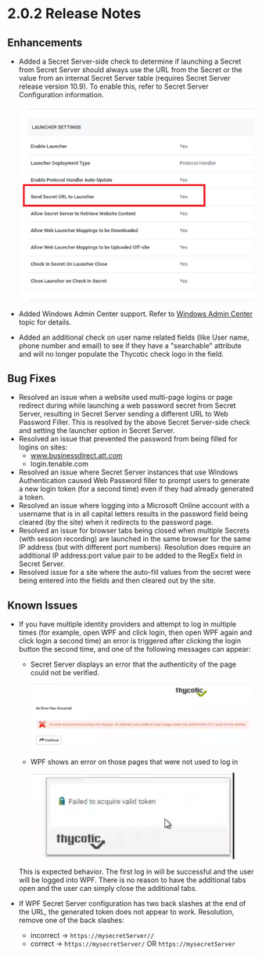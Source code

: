 [title]: # (2.0.2 Release Notes)
[tags]: # (web password filler)
[priority]: # (39993)
# 2.0.2 Release Notes

## Enhancements

* Added a Secret Server-side check to determine if launching a Secret from Secret Server should always use the URL from the Secret or the value from an internal Secret Server table (requires Secret Server release version 10.9). To enable this, refer to Secret Server Configuration information.

  ![win-admin-2](../using-wpf/images/win-admin-2.png "Sending Secret URL launcher setting in Secret Server")
* Added Windows Admin Center support. Refer to [Windows Admin Center](../using-wpf/win-adm-ctr.md) topic for details.
* Added an additional check on user name related fields (like User name, phone number and email) to see if they have a "searchable" attribute and will no longer populate the Thycotic check logo in the field.

## Bug Fixes

* Resolved an issue when a website used multi-page logins or page redirect during while launching a web password secret from Secret Server, resulting in Secret Server sending a different URL to Web Password Filler. This is resolved by the above Secret Server-side check and setting the launcher option in Secret Server.
* Resolved an issue that prevented the password from being filled for logins on sites:
  * www.businessdirect.att.com
  * login.tenable.com
* Resolved an issue where Secret Server instances that use Windows Authentication caused Web Password filler to prompt users to generate a new login token (for a second time) even if they had already generated a token.
* Resolved an issue where logging into a Microsoft Online account with a username that is in all capital letters results in the password field being cleared (by the site) when it redirects to the password page.
* Resolved an issue for browser tabs being closed when multiple Secrets (with session recording) are launched in the same browser for the same IP address (but with different port numbers). Resolution does require an additional IP address:port value pair to be added to the RegEx field in Secret Server.
* Resolved issue for a site where the auto-fill values from the secret were being entered into the fields and then cleared out by the site.

## Known Issues

* If you have multiple identity providers and attempt to log in multiple times (for example, open WPF and click login, then open WPF again and click login a second time) an error is triggered after clicking the login button the second time, and one of the following messages can appear:
  * Secret Server displays an error that the authenticity of the page could not be verified.

    ![win-admin-3](../using-wpf/images/win-admin-3.png "Secret Server Error message on repeated open/login")
  * WPF shows an error on those pages that were not used to log in

    ![win-admin-4](../using-wpf/images/win-admin-4.png "WPF Error message on repeated open/login")

  This is expected behavior. The first log in will be successful and the user will be logged into WPF. There is no reason to have the additional tabs open and the user can simply close the additional tabs.
* If WPF Secret Server configuration has two back slashes at the end of the URL, the generated token does not appear to work. Resolution, remove one of the back slashes:
  * incorrect ->  `https://mysecretServer//`
  * correct -> `https://mysecretServer/` OR `https://mysecretServer`
